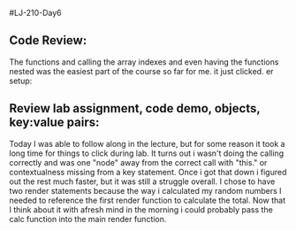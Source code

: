 #LJ-210-Day6

## Code Review:
 The functions and calling the array indexes and even having the functions nested was the easiest part of the course so far for me. it just clicked.
er setup:
## Review lab assignment, code demo, objects, key:value pairs:
Today I was able to follow along in the lecture, but for some reason it took a long time for things to click during lab. It turns out i wasn't doing the calling correctly and was one "node" away from the correct call with "this." or contextualness missing from a key statement. Once i got that down i figured out the rest much faster, but it was still a struggle overall. I chose to have two render statements because the way i calculated my random numbers I needed to reference the first render function to calculate the total. Now that I think about it with afresh mind in the morning i could probably pass the calc function into the main render function.
